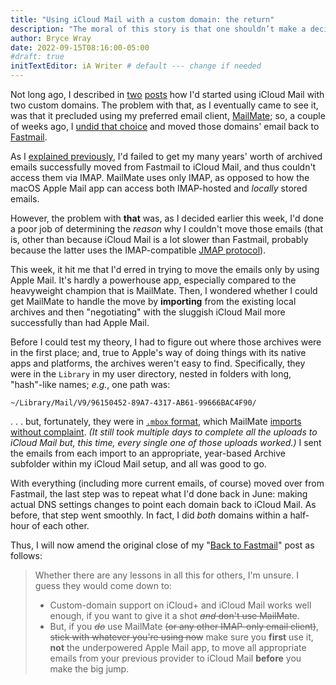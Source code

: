 ```yaml
---
title: "Using iCloud Mail with a custom domain: the return"
description: "The moral of this story is that one shouldn’t make a decision based on a faulty diagnosis of a problem."
author: Bryce Wray
date: 2022-09-15T08:16:00-05:00
#draft: true
initTextEditor: iA Writer # default --- change if needed
---
```


Not long ago, I described in [two](/posts/2022/06/using-icloud-mail-custom-domain/) [posts](/posts/2022/06/using-icloud-mail-custom-domain-following-up/) how I'd started using iCloud Mail with two custom domains. The problem with that, as I eventually came to see it, was that it precluded using my preferred email client, [MailMate](https://freron.com); so, a couple of weeks ago, I [undid that choice](/posts/2022/08/back-to-fastmail/) and moved those domains' email back to [Fastmail](https://fastmail.com).

As I [explained previously](/posts/2022/06/using-icloud-mail-custom-domain-following-up/), I'd failed to get my many years' worth of archived emails successfully moved from Fastmail to iCloud Mail, and thus couldn't access them via IMAP. MailMate uses only IMAP, as opposed to how the macOS Apple Mail app can access both IMAP-hosted and *locally* stored emails.

However, the problem with **that** was, as I decided earlier this week, I'd done a poor job of determining the *reason* why I couldn't move those emails (that is, other than because iCloud Mail is a lot slower than Fastmail, probably because the latter uses the IMAP-compatible [JMAP protocol](https://fastmail.blog/open-technologies/jmap-a-better-way-to-email/)).

This week, it hit me that I'd erred in trying to move the emails only by using Apple Mail. It's hardly a powerhouse app, especially compared to the heavyweight champion that is MailMate. Then, I wondered whether I could get MailMate to handle the move by **importing** from the existing local archives and then "negotiating" with the sluggish iCloud Mail more successfully than had Apple Mail.

Before I could test my theory, I had to figure out where those archives were in the first place; and, true to Apple's way of doing things with its native apps and platforms, the archives weren't easy to find. Specifically, they were in the `Library` in my user directory, nested in folders with long, "hash"-like names; *e.g.*, one path was:

```
~/Library/Mail/V9/96150452-89A7-4317-AB61-99666BAC4F90/
```

. . . but, fortunately, they were in [`.mbox` format](https://web.archive.org/web/20201231033049/http://jdebp.eu./FGA/mail-mbox-formats.html), which MailMate [imports without complaint](https://manual.mailmate-app.com/account_setup). *(It still took multiple days to complete all the uploads to iCloud Mail but, this time, every single one of those uploads worked.)* I sent the emails from each import to an appropriate, year-based Archive subfolder within my iCloud Mail setup, and all was good to go.

With everything (including more current emails, of course) moved over from Fastmail, the last step was to repeat what I'd done back in June: making actual DNS settings changes to point each domain back to iCloud Mail. As before, that step went smoothly. In fact, I did *both* domains within a half-hour of each other.

Thus, I will now amend the original close of my "[Back to Fastmail](/posts/2022/08/back-to-fastmail/)" post as follows:

> Whether there are any lessons in all this for others, I'm unsure. I guess they would come down to:
>
> - Custom-domain support on iCloud+ and iCloud Mail works well enough, if you want to give it a shot ~~*and* don't use MailMate~~.
> - But, if you ~~*do*~~ use MailMate ~~(or any other IMAP-only email client)~~, ~~stick with whatever you're using now~~ make sure you **first** use it, **not** the underpowered Apple Mail app, to move all appropriate emails from your previous provider to iCloud Mail **before** you make the big jump.

